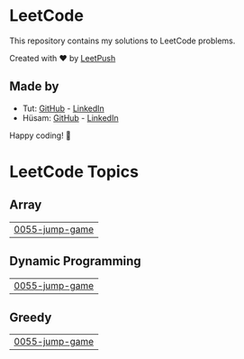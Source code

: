 # LeetCode

This repository contains my solutions to LeetCode problems.

Created with :heart: by [LeetPush](https://github.com/husamahmud/LeetPush)

 ## Made by 
 - Tut: [GitHub](https://github.com/TutTrue) - [LinkedIn](https://www.linkedin.com/in/mahmoud-hamdy-8b6825245/)
 - Hüsam: [GitHub](https://github.com/husamahmud) - [LinkedIn](https://www.linkedin.com/in/husamahmud/)

 Happy coding! 🚀
<!---LeetCode Topics Start-->
# LeetCode Topics
## Array
|  |
| ------- |
| [0055-jump-game](https://github.com/usaidhahamed1011/Leetcode-Problems/tree/master/0055-jump-game) |
## Dynamic Programming
|  |
| ------- |
| [0055-jump-game](https://github.com/usaidhahamed1011/Leetcode-Problems/tree/master/0055-jump-game) |
## Greedy
|  |
| ------- |
| [0055-jump-game](https://github.com/usaidhahamed1011/Leetcode-Problems/tree/master/0055-jump-game) |
<!---LeetCode Topics End-->